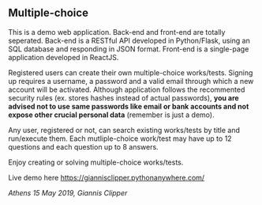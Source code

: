 ## Multiple-choice

This is a demo web application. Back-end and front-end are totally seperated. Back-end is a RESTful API developed in Python/Flask, using an SQL database and responding in JSON format. Front-end is a single-page application developed in ReactJS.

Registered users can create their own multiple-choice works/tests. Signing up requires a username, a password and a valid email through which a new account will be activated. Although application follows the recommented security rules (ex. stores hashes instead of actual passwords), __you are advised not to use same passwords like email or bank accounts and not expose other crucial personal data__ (remember is just a demo).

Any user, registered or not, can search existing works/tests by title and run/execute them. Each mutliple-choice work/test may have up to 12 questions and each question up to 8 answers.

Enjoy creating or solving multiple-choice works/tests.

Live demo here https://giannisclipper.pythonanywhere.com/

_Athens 15 May 2019, Giannis Clipper_